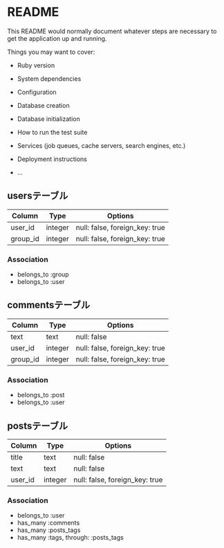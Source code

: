 # README

This README would normally document whatever steps are necessary to get the
application up and running.

Things you may want to cover:

* Ruby version

* System dependencies

* Configuration

* Database creation

* Database initialization

* How to run the test suite

* Services (job queues, cache servers, search engines, etc.)

* Deployment instructions

* ...


## usersテーブル
|Column  |Type   |Options                       |
|--------|-------|------------------------------|
|user_id |integer|null: false, foreign_key: true|
|group_id|integer|null: false, foreign_key: true|

### Association
- belongs_to :group
- belongs_to :user



## commentsテーブル
|Column  |Type   |Options                       |
|--------|-------|------------------------------|
|text    |text   |null: false                   |
|user_id |integer|null: false, foreign_key: true|
|group_id|integer|null: false, foreign_key: true|
### Association
- belongs_to :post
- belongs_to :user



## postsテーブル
|Column |Type   |Options                       |
|-------|-------|------------------------------|
|title  |text   |null: false                   |
|text   |text   |null: false                   |
|user_id|integer|null: false, foreign_key: true|
### Association
- belongs_to :user
- has_many :comments
- has_many :posts_tags
- has_many  :tags,  through:  :posts_tags



